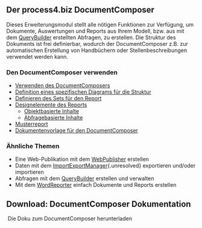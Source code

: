 ## Der process4.biz DocumentComposer

Dieses Erweiterungsmodul stellt alle nötigen Funktionen zur Verfügung,
um Dokumente, Auswertungen und Reports aus Ihrem Modell, bzw. aus mit
dem [QueryBuilder](querybuilder-de) erstellten Abfragen, zu erstellen. Die
Struktur des Dokuments ist frei definierbar, wodurch der
DocumentComposer z.B. zur automatischen Erstellung von Handbüchern oder
Stellenbeschreibungen verwendet werden kann.

### Den DocumentComposer verwenden

-   [Verwenden des DocumentComposers](verwenden-des-documentcomposers)
-   [Definition eines spezifischen Diagrams für die Struktur](definieren-der-struktur-für-den-report)
-   [Definieren des Sets für den Report](definieren-des-sets-für-den-report)
-   [Designelemente des Reports](designelemente-des-reports)
    -   [Objektbasierte Inhalte](objektbasierte-inhalte)
    -   [Abfragebasierte Inhalte](abfragebasierte-inhalte)
-   [Musterreport](musterreport)
-   [Dokumentenvorlage für den DocumentComposer](dokumentenvorlage-für-den-documentcomposer)

### Ähnliche Themen

-   Eine Web-Publikation mit dem [WebPublisher](webpublisher-de) erstellen
-   Daten mit dem [ImportExportManager](importexportmanager-de){.unresolved} exportieren
    und/oder importieren
-   Abfragen mit dem [QueryBuilder](querybuilder-de) erstellen und
    verwalten
-   Mit dem [WordReporter](wordreporter-de) einfach Dokumente und Reports
    erstellen

## Download: DocumentComposer Dokumentation

 Die Doku zum DocumentComposer herunterladen
